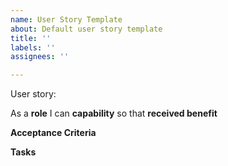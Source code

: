 ```yaml
---
name: User Story Template
about: Default user story template
title: ''
labels: ''
assignees: ''

---
```


User story:<user story>

As a **role** I can **capability** so that **received benefit**

**Acceptance Criteria**

**Tasks**
